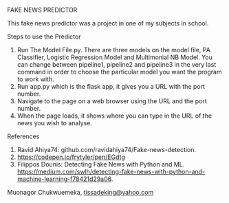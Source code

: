 FAKE NEWS PREDICTOR 

This fake news predictor was a project in one of my subjects in school.

Steps to use the Predictor

1. Run The Model File.py. There are three models on the model file, PA Classifier, Logistic Regression Model and Multimonial NB Model. You can change between pipeline1, pipeline2 and pipeline3 in the very last command in order to choose the particular model you want the program to work with.
2. Run app.py which is the flask app, it gives you a URL with the port number.
3. Navigate to the page on a web browser using the URL and the port number.
4. When the page loads, it shows where you can type in the URL of the news you wish to analyse.


References

1. Ravid Ahiya74: github.com/ravidahiya74/Fake-news-detection. 
2. https://codepen.io/frytyler/pen/EGdtg
3. Filippos Dounis: Detecting Fake News with Python and ML. https://medium.com/swlh/detecting-fake-news-with-python-and-machine-learning-f78421d29a06.



Muonagor Chukwuemeka, tissadeking@yahoo.com 
